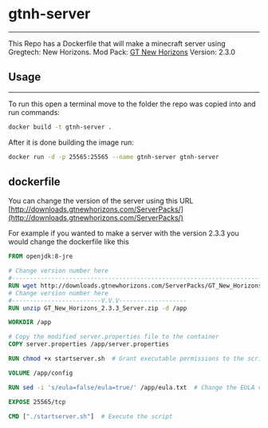 # gtnh-server
---
This Repo has a Dockerfile that will make a minecraft server using Gregtech: New Horizons.
Mod Pack: [GT New Horizons](https://www.curseforge.com/minecraft/modpacks/gt-new-horizons)
Version: 2.3.0

## Usage
---
To run this open a terminal move to the folder the repo was copied into and run commands:
```bash
docker build -t gtnh-server .
```

After it is done building the image run:
```bash
docker run -d -p 25565:25565 --name gtnh-server gtnh-server
```

## dockerfile

You can change the version of the server using this URL
[http://downloads.gtnewhorizons.com/ServerPacks/](http://downloads.gtnewhorizons.com/ServerPacks/)

For example if you wanted to make a server with the version 2.3.3 you would change the dockerfile like this

```Dockerfile
FROM openjdk:8-jre

# Change version number here
#-----------------------------------------------------------------------V.V.V-----------
RUN wget http://downloads.gtnewhorizons.com/ServerPacks/GT_New_Horizons_2.3.3_Server.zip
# Change version number here
#-------------------------V.V.V-------------------
RUN unzip GT_New_Horizons_2.3.3_Server.zip -d /app

WORKDIR /app

# Copy the modified server.properties file to the container
COPY server.properties /app/server.properties

RUN chmod +x startserver.sh  # Grant executable permissions to the script

VOLUME /app/config

RUN sed -i 's/eula=false/eula=true/' /app/eula.txt  # Change the EULA value

EXPOSE 25565/tcp

CMD ["./startserver.sh"]  # Execute the script

```